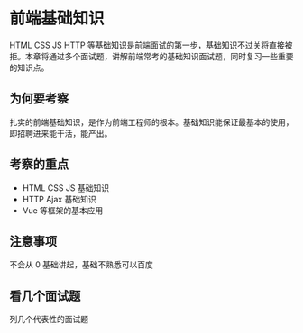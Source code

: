 # 前端基础知识

HTML CSS JS HTTP 等基础知识是前端面试的第一步，基础知识不过关将直接被拒。本章将通过多个面试题，讲解前端常考的基础知识面试题，同时复习一些重要的知识点。

## 为何要考察

扎实的前端基础知识，是作为前端工程师的根本。基础知识能保证最基本的使用，即招聘进来能干活，能产出。

## 考察的重点

- HTML CSS JS 基础知识
- HTTP Ajax 基础知识
- Vue 等框架的基本应用

## 注意事项

不会从 0 基础讲起，基础不熟悉可以百度

## 看几个面试题

列几个代表性的面试题
